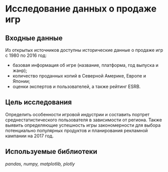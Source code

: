 # Исследование данных о продаже игр

## Входные данные
Из открытых источников доступны исторические данные о продаже игр с 1980 по 2016 год:
- базовая информация об игре (название, платформа, год выпуска и жанр);
- количество проданных копий в Северной Америке, Европе и Японии;
- оценки экспертов и пользователей, а также рейтинг ESRB.

## Цель исследования
Определить особенности игровой индустрии и составить портрет среднестатистического пользователя в зависимости от региона. Также выявить определяющие успешность игры закономерности для выбора потенциально популярных продуктов и планирования рекламной кампании на 2017 год.

## Используемые библиотеки
*pandas, numpy, matplotlib, plotly*
